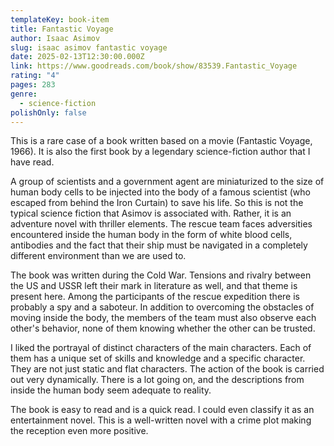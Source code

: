 ```yaml
---
templateKey: book-item
title: Fantastic Voyage
author: Isaac Asimov
slug: isaac asimov fantastic voyage
date: 2025-02-13T12:30:00.000Z
link: https://www.goodreads.com/book/show/83539.Fantastic_Voyage
rating: "4"
pages: 283
genre:
  - science-fiction
polishOnly: false
---
```

This is a rare case of a book written based on a movie (Fantastic Voyage, 1966). It is also the first book by a legendary science-fiction author that I have read.

A group of scientists and a government agent are miniaturized to the size of human body cells to be injected into the body of a famous scientist (who escaped from behind the Iron Curtain) to save his life. So this is not the typical science fiction that Asimov is associated with. Rather, it is an adventure novel with thriller elements. The rescue team faces adversities encountered inside the human body in the form of white blood cells, antibodies and the fact that their ship must be navigated in a completely different environment than we are used to.

The book was written during the Cold War. Tensions and rivalry between the US and USSR left their mark in literature as well, and that theme is present here. Among the participants of the rescue expedition there is probably a spy and a saboteur. In addition to overcoming the obstacles of moving inside the body, the members of the team must also observe each other's behavior, none of them knowing whether the other can be trusted. 

I liked the portrayal of distinct characters of the main characters. Each of them has a unique set of skills and knowledge and a specific character. They are not just static and flat characters. The action of the book is carried out very dynamically. There is a lot going on, and the descriptions from inside the human body seem adequate to reality. 

The book is easy to read and is a quick read. I could even classify it as an entertainment novel. This is a well-written novel with a crime plot making the reception even more positive.
